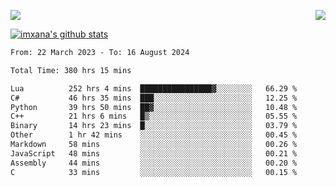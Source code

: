 <p>
  <a href="https://count.getloli.com/"><img src="https://count.getloli.com/get/@xana.readme?theme=moebooru-h"></a>
  <img src="https://weather-icon.journeyad.repl.co/@hangzhou?v=1" align="right">
</p>


<a href="https://github.com/imxana"><img align="center" src="https://github-readme-stats.vercel.app/api?username=imxana&show_icons=true&include_all_commits=true&hide_border=tru&custom_title=imxana%27s%20Github%20Stats" alt="imxana's github stats" /></a> 

<!--START_SECTION:waka-->

```txt
From: 22 March 2023 - To: 16 August 2024

Total Time: 380 hrs 15 mins

Lua          252 hrs 4 mins  ████████████████▓░░░░░░░░   66.29 %
C#           46 hrs 35 mins  ███░░░░░░░░░░░░░░░░░░░░░░   12.25 %
Python       39 hrs 50 mins  ██▓░░░░░░░░░░░░░░░░░░░░░░   10.48 %
C++          21 hrs 6 mins   █▒░░░░░░░░░░░░░░░░░░░░░░░   05.55 %
Binary       14 hrs 23 mins  █░░░░░░░░░░░░░░░░░░░░░░░░   03.79 %
Other        1 hr 42 mins    ░░░░░░░░░░░░░░░░░░░░░░░░░   00.45 %
Markdown     58 mins         ░░░░░░░░░░░░░░░░░░░░░░░░░   00.26 %
JavaScript   48 mins         ░░░░░░░░░░░░░░░░░░░░░░░░░   00.21 %
Assembly     44 mins         ░░░░░░░░░░░░░░░░░░░░░░░░░   00.20 %
C            33 mins         ░░░░░░░░░░░░░░░░░░░░░░░░░   00.15 %
```

<!--END_SECTION:waka-->
